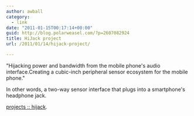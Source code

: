```yaml
---
author: awball
category:
  - link
date: "2011-01-15T00:17:14+00:00"
guid: http://blog.polarweasel.com/?p=2607082924
title: HiJack project
url: /2011/01/14/hijack-project/

---
```

"Hijacking power and bandwidth from the mobile phone's audio interface.Creating a cubic-inch peripheral sensor ecosystem for the mobile phone."

In other words, a two-way sensor interface that plugs into a smartphone's headphone jack.

[projects :: hijack](http://eecs.umich.edu/~prabal/projects/hijack/).

